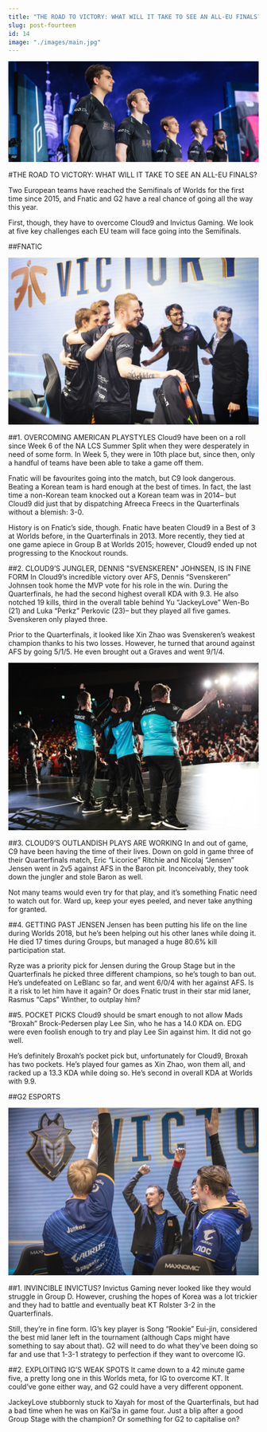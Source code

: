```yaml
---
title: "THE ROAD TO VICTORY: WHAT WILL IT TAKE TO SEE AN ALL-EU FINALS?"
slug: post-fourteen
id: 14
image: "./images/main.jpg"
---
```


<!-- markdownlint-disable MD033 -->

<img src="./images/main.jpg" alt="Title"/>

#THE ROAD TO VICTORY: WHAT WILL IT TAKE TO SEE AN ALL-EU FINALS?

Two European teams have reached the Semifinals of Worlds for the first time since 2015, and Fnatic and G2 have a real chance of going all the way this year.

First, though, they have to overcome Cloud9 and Invictus Gaming. We look at five key challenges each EU team will face going into the Semifinals. 

##FNATIC

<img src="./images/picture1.jpg" alt="Title"/>

##1. OVERCOMING AMERICAN PLAYSTYLES
Cloud9 have been on a roll since Week 6 of the NA LCS Summer Split when they were desperately in need of some form. In Week 5, they were in 10th place but, since then, only a handful of teams have been able to take a game off them.

Fnatic will be favourites going into the match, but C9 look dangerous. Beating a Korean team is hard enough at the best of times. In fact, the last time a non-Korean team knocked out a Korean team was in 2014– but Cloud9 did just that by dispatching Afreeca Freecs in the Quarterfinals without a blemish: 3-0.

History is on Fnatic’s side, though. Fnatic have beaten Cloud9 in a Best of 3 at Worlds before, in the Quarterfinals in 2013. More recently, they tied at one game apiece in Group B at Worlds 2015; however, Cloud9 ended up not progressing to the Knockout rounds.

##2. CLOUD9’S JUNGLER, DENNIS "SVENSKEREN" JOHNSEN, IS IN FINE FORM
In Cloud9’s incredible victory over AFS, Dennis “Svenskeren” Johnsen took home the MVP vote for his role in the win. During the Quarterfinals, he had the second highest overall KDA with 9.3. He also notched 19 kills, third in the overall table behind Yu “JackeyLove” Wen-Bo (21) and Luka “Perkz” Perkovic (23)– but they played all five games. Svenskeren only played three.

Prior to the Quarterfinals, it looked like Xin Zhao was Svenskeren’s weakest champion thanks to his two losses. However, he turned that around against AFS by going 5/1/5. He even brought out a Graves and went 9/1/4.

<img src="./images/picture2.jpg" alt="Title"/>

##3. CLOUD9’S OUTLANDISH PLAYS ARE WORKING
In and out of game, C9 have been having the time of their lives. Down on gold in game three of their Quarterfinals match, Eric “Licorice” Ritchie and Nicolaj “Jensen” Jensen went in 2v5 against AFS in the Baron pit. Inconceivably, they took down the jungler and stole Baron as well.

Not many teams would even try for that play, and it’s something Fnatic need to watch out for. Ward up, keep your eyes peeled, and never take anything for granted.

##4. GETTING PAST JENSEN
Jensen has been putting his life on the line during Worlds 2018, but he’s been helping out his other lanes while doing it. He died 17 times during Groups, but managed a huge 80.6% kill participation stat.

Ryze was a priority pick for Jensen during the Group Stage but in the Quarterfinals he picked three different champions, so he’s tough to ban out. He’s undefeated on LeBlanc so far, and went 6/0/4 with her against AFS. Is it a risk to let him have it again? Or does Fnatic trust in their star mid laner, Rasmus “Caps” Winther, to outplay him?

##5. POCKET PICKS
Cloud9 should be smart enough to not allow Mads “Broxah” Brock-Pedersen play Lee Sin, who he has a 14.0 KDA on. EDG were even foolish enough to try and play Lee Sin against him. It did not go well.

He’s definitely Broxah’s pocket pick but, unfortunately for Cloud9, Broxah has two pockets. He’s played four games as Xin Zhao, won them all, and racked up a 13.3 KDA while doing so. He’s second in overall KDA at Worlds with 9.9.

##G2 ESPORTS

<img src="./images/picture3.jpg" alt="Title"/>

##1. INVINCIBLE INVICTUS?
Invictus Gaming never looked like they would struggle in Group D. However, crushing the hopes of Korea was a lot trickier and they had to battle and eventually beat KT Rolster 3-2 in the Quarterfinals.

Still, they’re in fine form. IG’s key player is Song “Rookie” Eui-jin, considered the best mid laner left in the tournament (although Caps might have something to say about that). G2 will need to do what they’ve been doing so far and use that 1-3-1 strategy to perfection if they want to overcome IG.

##2. EXPLOITING IG’S WEAK SPOTS
It came down to a 42 minute game five, a pretty long one in this Worlds meta, for IG to overcome KT. It could’ve gone either way, and G2 could have a very different opponent.

JackeyLove stubbornly stuck to Xayah for most of the Quarterfinals, but had a bad time when he was on Kai’Sa in game four. Just a blip after a good Group Stage with the champion? Or something for G2 to capitalise on?
